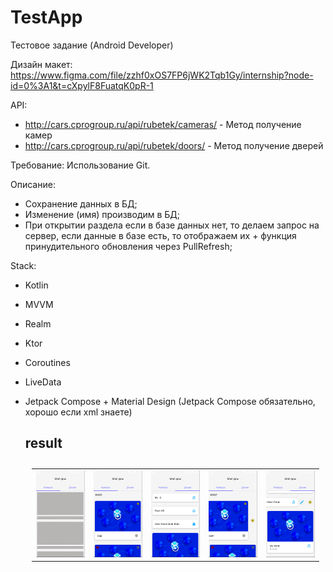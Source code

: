 # TestApp
Тестовое задание (Android Developer)

Дизайн макет: 
https://www.figma.com/file/zzhf0xOS7FP6jWK2Tqb1Gy/internship?node-id=0%3A1&t=cXpylF8FuatqK0pR-1

API:
- http://cars.cprogroup.ru/api/rubetek/cameras/ - Метод получение камер
- http://cars.cprogroup.ru/api/rubetek/doors/ - Метод получение дверей

Требование: 
Использование Git.

Описание: 
- Сохранение данных в БД; 
- Изменение (имя) производим в БД; 
- При открытии раздела если в базе данных нет, то делаем запрос на сервер, если данные в базе есть, то отображаем их + функция принудительного обновления через PullRefresh; 

Stack:
- Kotlin
- MVVM
- Realm
- Ktor
- Coroutines
- LiveData
- Jetpack Compose + Material Design (Jetpack Сompose обязательно, хорошо если xml знаете)

  ## result

  <table style="padding:10px">
  <tr>
    <td><img src="https://github.com/vadhub/TestApp/blob/master/shimmer.png?raw=true" alt="1" width = 500></td>
    <td><img src="https://github.com/vadhub/TestApp/blob/master/cameras.png?raw=true" alt="2" width = 500></td>
    <td><img src="https://github.com/vadhub/TestApp/blob/master/doors.png?raw=true" alt="3" width = 500></td>
    <td><img src="https://github.com/vadhub/TestApp/blob/master/edit_cam.png?raw=true" alt="4" width = 500></td>
    <td><img src="https://github.com/vadhub/TestApp/blob/master/door_redact.png?raw=true" alt="5" width = 500></td>
  </tr>
</table>
  
